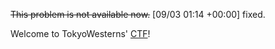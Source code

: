 <s>This problem is not available now.</s>
[09/03 01:14 +00:00] fixed.

Welcome to TokyoWesterns' [CTF](http://globalpage.chal.ctf.westerns.tokyo/)!
